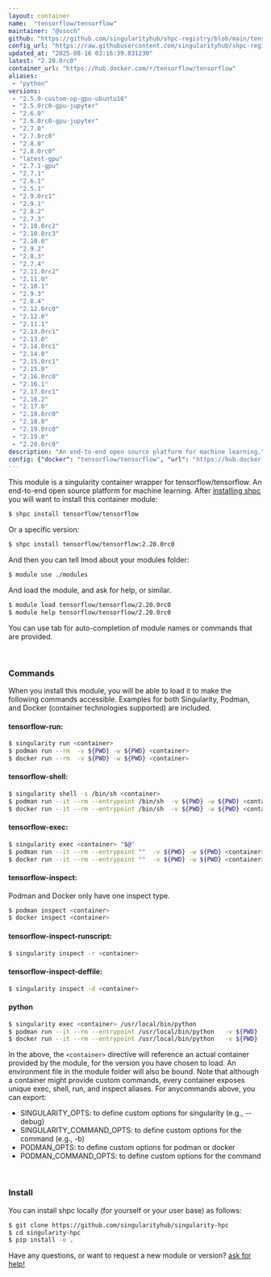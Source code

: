 ```yaml
---
layout: container
name:  "tensorflow/tensorflow"
maintainer: "@vsoch"
github: "https://github.com/singularityhub/shpc-registry/blob/main/tensorflow/tensorflow/container.yaml"
config_url: "https://raw.githubusercontent.com/singularityhub/shpc-registry/main/tensorflow/tensorflow/container.yaml"
updated_at: "2025-08-16 03:16:39.831230"
latest: "2.20.0rc0"
container_url: "https://hub.docker.com/r/tensorflow/tensorflow"
aliases:
 - "python"
versions:
 - "2.5.0-custom-op-gpu-ubuntu16"
 - "2.5.0rc0-gpu-jupyter"
 - "2.6.0"
 - "2.6.0rc0-gpu-jupyter"
 - "2.7.0"
 - "2.7.0rc0"
 - "2.8.0"
 - "2.8.0rc0"
 - "latest-gpu"
 - "2.7.1-gpu"
 - "2.7.1"
 - "2.6.1"
 - "2.5.1"
 - "2.9.0rc1"
 - "2.9.1"
 - "2.8.2"
 - "2.7.3"
 - "2.10.0rc2"
 - "2.10.0rc3"
 - "2.10.0"
 - "2.9.2"
 - "2.8.3"
 - "2.7.4"
 - "2.11.0rc2"
 - "2.11.0"
 - "2.10.1"
 - "2.9.3"
 - "2.8.4"
 - "2.12.0rc0"
 - "2.12.0"
 - "2.11.1"
 - "2.13.0rc1"
 - "2.13.0"
 - "2.14.0rc1"
 - "2.14.0"
 - "2.15.0rc1"
 - "2.15.0"
 - "2.16.0rc0"
 - "2.16.1"
 - "2.17.0rc1"
 - "2.16.2"
 - "2.17.0"
 - "2.18.0rc0"
 - "2.18.0"
 - "2.19.0rc0"
 - "2.19.0"
 - "2.20.0rc0"
description: "An end-to-end open source platform for machine learning."
config: {"docker": "tensorflow/tensorflow", "url": "https://hub.docker.com/r/tensorflow/tensorflow", "maintainer": "@vsoch", "description": "An end-to-end open source platform for machine learning.", "latest": {"2.20.0rc0": "sha256:c8f9d0721e024a12c6d12a3e729750cd9e1b0ba092852e649a5ffd0e0b91defa"}, "tags": {"2.5.0-custom-op-gpu-ubuntu16": "sha256:478bee6f0691b48d74adc3fcffe3e9ececf35df5c02860cc51a2c48b1d92c730", "2.5.0rc0-gpu-jupyter": "sha256:9808e04142b09482bb6b3d1738430ae7472a214dd38e086d41e481b376fa9abd", "2.6.0": "sha256:773d5ce09e4ce003db02740c6a372a8a9f43be2bac23544d8f452bfec5347c53", "2.6.0rc0-gpu-jupyter": "sha256:358b5bf90aaf4e56813ff22f2981d86fab7ddc59552b0be6022ae04d6a9f43c3", "2.7.0": "sha256:31e09cf438a41f12c759cc8cc79c6b0fbb0db5abfc3de8169e916c8c9ac38dc5", "2.7.0rc0": "sha256:abbc457c9b7c0725d7d0db885dbb313db3d0ae25733b083900a508efb672af94", "2.8.0": "sha256:7c01f75d58fadc2cd1109d5baac1925ed131e05925d840b1b49363c794d1c4db", "2.8.0rc0": "sha256:11e5d21a786da523d2f7de530c083d5c72a06e02c8895c84595d107c579027a1", "latest-gpu": "sha256:73fe35b67dad5fa5ab0824ed7efeb586820317566a705dff76142f8949ffcaff", "2.7.1-gpu": "sha256:581575fc3a736398f0dff9e950f57f2e6d808296267ac98325451a0b1d101dd0", "2.7.1": "sha256:c9940aa904694a1e5dc4ad3add3c933de45091d5b48e37e94993f19d1d213205", "2.6.1": "sha256:8f343633898c500138979065b62ecb50be4a29f8e7adfadd8f0b168d2642eab1", "2.5.1": "sha256:07d837eced57184599f50944a47e10a23584dae666dc93aa9a762b1111651fa7", "2.9.0rc1": "sha256:2faf5970c62fb58bb6a5281bc5467d82bc6765fe0572cc72ccbca78f50d9e0be", "2.9.1": "sha256:a5c8c8995f16c63a9dbb59e586bed2e15dbf1024ac08065aaaad053c5173f83e", "2.8.2": "sha256:5abc48f6a1ccdf73f052fa60939583f96ead8b3a4f33c0ac5ccf1baf13d12786", "2.7.3": "sha256:be6652df4285e5c1781bccc1dea53a0290e380373ba53f8edb41092a4478dc06", "2.10.0rc2": "sha256:f6f27fbcb9f6c6888c96dc2320358830f51278e1210a81aa0f525ae5437df0f3", "2.10.0rc3": "sha256:60f2ff58e65a4e648ffd61ea94455eb1e4331eb88d0927d0344d84970325394d", "2.10.0": "sha256:7f9f23ce2473eb52d17fe1b465c79c3a3604047343e23acc036296f512071bc9", "2.9.2": "sha256:26dca0f464d1d47543ad588efd37c77e59ee95ceca9639077a3db79a35f42632", "2.8.3": "sha256:721c113dcf7473224705035f81c0f320bbd72ef451310fd5f79fafd097f681c8", "2.7.4": "sha256:6edc0e345b2e87af2a41815296fcebda2f3f35ecd4494809218c9afd907f1a78", "2.11.0rc2": "sha256:38030e31a2a4a8b5ef45c4b4afe8b7c355f12f983ddab57291248bea5f90830c", "2.11.0": "sha256:eea5989852623037f354c49404b66761467516b79ab7af26e643b5ac7382c53f", "2.10.1": "sha256:b633084418ec697b275d6cee7da679a76bf8626bfb18188d6a44cdce3482047f", "2.9.3": "sha256:cc93ae477033b20faad24576be5884b17f45eda033a98a3bb8a219790dcef862", "2.8.4": "sha256:932d8676f71b5536c0b3346d4f43cb22bfa400978f8552f250cea63b65b6022d", "2.12.0rc0": "sha256:c4ba8ce589d8651eae169ac6ca33e595e119a2ec626086cf09ce5577db88f95c", "2.12.0": "sha256:7263b3490857fedad7f71ad219518358b0341ee5c716a47d4691daddc47cad3b", "2.11.1": "sha256:0d6a5e2c3b144c18f2e389563dc052b0c0e2f040c911ed8851c59d9e9c930f36", "2.13.0rc1": "sha256:8b8ff16509a5921d3d2a55da004c77266c43f31959b2ad897ba64ee463c7158d", "2.13.0": "sha256:f133c99eba6e59b921ea7543c81417cd831c9983f5d6ce65dff7adb0ec79d830", "2.14.0rc1": "sha256:bfd89366919f5490a77f0da3f53087913725cf9dc4a6a47bde86748df8c75858", "2.14.0": "sha256:e39bbda78194ea735df765d6f15396d9a08354319af156ffec4ad2c6eeba469b", "2.15.0rc1": "sha256:224cac1c9371f104bdf3e9318301c09ec7270403bea23a54cbd317810038740e", "2.15.0": "sha256:4689c724a7d65a7d289cc2ae536fa3cd6b636b2df3e23da3a44ffdd6ac3af46f", "2.16.0rc0": "sha256:f76d733c6e58736f2c9ba2e2e2fecf09963b61866027886417ef1bce8731b778", "2.16.1": "sha256:b39aeb46e9d9dac46031d4eabba268fca619e207a2be2fb5485f31cfc423ac9e", "2.17.0rc1": "sha256:c0f42802b3f1734909630314d775bc5f03775dab18ec7105164de1240d208844", "2.16.2": "sha256:d615fb7f2d167af3a46abcc906bd909eac0a34f729eb30ad8b77ac9d5473a210", "2.17.0": "sha256:821b11952acfa67764c1f433a0629747ee49e30a69291811a2dcbef77b67cf33", "2.18.0rc0": "sha256:d3c9afe0de63f946cd3bc091cd69b6adeba1e71ab69f949580bf8a474f2aafdb", "2.18.0": "sha256:f3be5db24f080b3b228a23eb24f586058b3bec445d81500f95167c70e5473d4e", "2.19.0rc0": "sha256:d7915e4106cd66fc5675dbcf188a1a9708591b0b4512a6e237b2f441e2a28caa", "2.19.0": "sha256:f24e8494d43a4e613edd7fbd3782594368d52d79af1e216051139ed2d7830682", "2.20.0rc0": "sha256:c8f9d0721e024a12c6d12a3e729750cd9e1b0ba092852e649a5ffd0e0b91defa"}, "filter": ["2[.]*"], "features": {"gpu": true}, "aliases": {"python": "/usr/local/bin/python"}}
---
```


This module is a singularity container wrapper for tensorflow/tensorflow.
An end-to-end open source platform for machine learning.
After [installing shpc](#install) you will want to install this container module:


```bash
$ shpc install tensorflow/tensorflow
```

Or a specific version:

```bash
$ shpc install tensorflow/tensorflow:2.20.0rc0
```

And then you can tell lmod about your modules folder:

```bash
$ module use ./modules
```

And load the module, and ask for help, or similar.

```bash
$ module load tensorflow/tensorflow/2.20.0rc0
$ module help tensorflow/tensorflow/2.20.0rc0
```

You can use tab for auto-completion of module names or commands that are provided.

<br>

### Commands

When you install this module, you will be able to load it to make the following commands accessible.
Examples for both Singularity, Podman, and Docker (container technologies supported) are included.

#### tensorflow-run:

```bash
$ singularity run <container>
$ podman run --rm  -v ${PWD} -w ${PWD} <container>
$ docker run --rm  -v ${PWD} -w ${PWD} <container>
```

#### tensorflow-shell:

```bash
$ singularity shell -s /bin/sh <container>
$ podman run --it --rm --entrypoint /bin/sh  -v ${PWD} -w ${PWD} <container>
$ docker run --it --rm --entrypoint /bin/sh  -v ${PWD} -w ${PWD} <container>
```

#### tensorflow-exec:

```bash
$ singularity exec <container> "$@"
$ podman run --it --rm --entrypoint ""  -v ${PWD} -w ${PWD} <container> "$@"
$ docker run --it --rm --entrypoint ""  -v ${PWD} -w ${PWD} <container> "$@"
```

#### tensorflow-inspect:

Podman and Docker only have one inspect type.

```bash
$ podman inspect <container>
$ docker inspect <container>
```

#### tensorflow-inspect-runscript:

```bash
$ singularity inspect -r <container>
```

#### tensorflow-inspect-deffile:

```bash
$ singularity inspect -d <container>
```


#### python

```bash
$ singularity exec <container> /usr/local/bin/python
$ podman run --it --rm --entrypoint /usr/local/bin/python   -v ${PWD} -w ${PWD} <container> -c " $@"
$ docker run --it --rm --entrypoint /usr/local/bin/python   -v ${PWD} -w ${PWD} <container> -c " $@"
```



In the above, the `<container>` directive will reference an actual container provided
by the module, for the version you have chosen to load. An environment file in the
module folder will also be bound. Note that although a container
might provide custom commands, every container exposes unique exec, shell, run, and
inspect aliases. For anycommands above, you can export:

 - SINGULARITY_OPTS: to define custom options for singularity (e.g., --debug)
 - SINGULARITY_COMMAND_OPTS: to define custom options for the command (e.g., -b)
 - PODMAN_OPTS: to define custom options for podman or docker
 - PODMAN_COMMAND_OPTS: to define custom options for the command

<br>

### Install

You can install shpc locally (for yourself or your user base) as follows:

```bash
$ git clone https://github.com/singularityhub/singularity-hpc
$ cd singularity-hpc
$ pip install -e .
```

Have any questions, or want to request a new module or version? [ask for help!](https://github.com/singularityhub/singularity-hpc/issues)